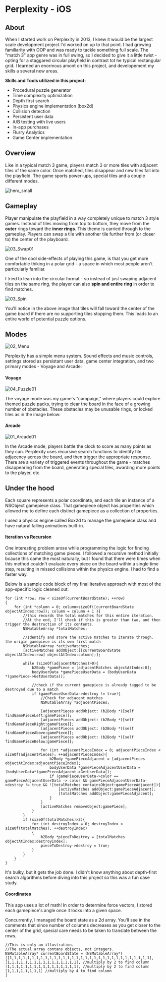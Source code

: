 # Perplexity - iOS



## About 

When I started work on Perplexity in 2013, I knew it would be the largest scale development project I'd worked on up to that point. I had growing familiarity with OOP and was ready to tackle something full scale. The "match 3" app genre was in full swing, so I decided to give it a little twist - opting for a staggared circular playfield in contrast tot he typical rectangular grid. I learned an enormous amont on this project, and developement my skills a several new areas.

**Skills and Tools utilized in this project:**

- Procedural puzzle generator
- Time complexity optimization
- Depth first search
- Physics engine implementation (box2d)
- Collision detection
- Persistent user data
- A/B testing with live users
- In-app purchases
- Flurry Analytics
- Game Center implementation


## Overview

Like in a typical match 3 game, players match 3 or more tiles with adjacent tiles of the same color. Once matched, tiles disappear and new tiles fall into the playfield. The game sports power-ups, special tiles and a couple different modes. 

![hero_small](https://user-images.githubusercontent.com/24867725/124679177-d5d6d480-de78-11eb-9044-67e679bc5795.png)

## Gameplay

Player manipulate the playfield in a way completely unique to match 3 style games. Instead of tiles moving from top to bottom, they move from the **outer** rings toward the **inner rings**. This theme is carried through to the gameplay. Players can swap a tile with another tile further from (or closer to) the center of the playboard.

![03_Swap01](https://user-images.githubusercontent.com/24867725/124678960-75e02e00-de78-11eb-9e36-69c08ac739bc.png)


One of the cool side-effects of playing this game, is that you get more comfortable thiking in a polar grid - a space in which most people aren't particularly familiar.

I tried to lean into the circular format - so instead of just swaping adjacent tiles on the same ring, the player can also **spin and entire ring** in order to find matches. 

![03_Spin](https://user-images.githubusercontent.com/24867725/124678986-8395b380-de78-11eb-95cc-6f967a727fbf.png)

You'll notice in the above image that tiles will fall toward the center of the game board if there are no supporting tiles stopping them. This leads to an entire world of potential puzzle options.



## Modes

![02_Menu](https://user-images.githubusercontent.com/24867725/124679024-927c6600-de78-11eb-8f10-984995e32b1c.png)

Perplexity has a simple menu system. Sound effects and music controls, settings stored as persistant user data, game center integration, and two primary modes - Voyage and Arcade:


#### Voyage

![04_Puzzle01](https://user-images.githubusercontent.com/24867725/124679045-9c9e6480-de78-11eb-9148-6399f2351d34.png)

The voyage mode was my game's "campaign," where players could explore themed puzzle packs, trying to clear the board in the face of a growing number of obstacles. These obstacles may be unusable rings, or locked tiles as in the image below:



#### Arcade

![01_Arcade01](https://user-images.githubusercontent.com/24867725/124679066-a1fbaf00-de78-11eb-8dd2-85f6a02b9b80.png)

In the Arcade mode, players battle the clock to score as many points as they can. Perplexity uses recursive search functions to identify tile adjacency across the board, and then trigger the appropriate response. There are a variety of triggered events throughout the game - matches disappearing from the board, generating special tiles, awarding more points to the player, etc.





## Under the hood

Each square represents a polar coordinate, and each tile an instance of a NSObject gamepiece class. That gamepiece object has properties which allowed me to define each distinct gamepiece as a collection of properties. 

I used a physics engine called Box2d to manage the gamepiece class and have natural falling animations built-in.


#### Iteration vs Recursion

One interesting problem arose while programming the logic for finding collections of matching game pieces. I followed a recursive method initially bcause this came the most naturally, but I found that there were times when this method couldn't evaluate every piece on the board within a single time step, resulting in missed collisions within the physics engine. I had to find a faster way.

Below is a sample code block of my final iterative approach with most of the app-specific logic cleaned out:

```
for (int *row; row < sizeOf(currentBoardState); ++row)
{
	for (int *column = 0; column<sizeOf([currentBoardState objectAtIndex:row]); column = column + 1 ){
		//this records the total matches for this entire iteration. 
		//At the end, I'll check if this is greater than two, and then trigger the destruction of its contents.
		NSMutableArray *totalMatches;

		//Identify and store the active matches to iterate through. the origin gamepiece is its own first match
		NSMutableArray *activeMatches;
		[activeMatches addObject:[[currentBoardState objectAtIndex:row] objectAtIndex:column];];

		while (sizeOf(adjacentMatches)>0){
			b2Body *gamePiece = [adjacentMatches objectAtIndex:0];
			bodyUserData *gamePieceUserData = (bodyUserData *)gamePiece->GetUserData();

			//check if the current gamepiece is already tagged to be destroyed due to a match
			if (gamePieceUserData->destroy != true){
				//Check for adjacent matches
				NSMutableArray *adjacentPieces;

				[adjacentPieces addObject: (b2Body *)[self findGamePieceLeft:gamePiece]];
				[adjacentPieces addObject: (b2Body *)[self findGamePieceRight:gamePiece]];
				[adjacentPieces addObject: (b2Body *)[self findGamePieceAbove:gamePiece]];
				[adjacentPieces addObject: (b2Body *)[self findGamePieceBelow:gamePiece]];

				for (int *adjacentPieceIndex = 0; adjacentPieceIndex < sizeOf(adjacentPieces); ++adjacentPieceIndex){
					b2Body *gamePieceAdjacent = [adjacentPieces objectAtIndex:adjacentPieceIndex];
					bodyUserData *gamePieceAdjacentUserData = (bodyUserData*)gamePieceAdjacent->GetUserData();
					if (gamePieceUserData->color == gamePieceAdjacentUserData -> color && gamePieceAdjacentUserData->destroy != true && ![totalMatches containsObject:gamePieceAdjacent]){
						[activeMatches addObject:gamePieceAdjacent];
						[totalMatches addObject:gamePieceAdjacent];
					}
				}
				[activeMatches removeObject:gamePiece];
			}		
		}
		if (sizeOf(totalMatches)>2){
			for (int destroyIndex = 0; destroyIndex < sizeOf(totalMatches); ++destroyIndex)
			{
				b2Body *pieceToDestroy = [totalMatches objectAtIndex:destroyIndex];
				pieceToDestroy->destroy = true;
			}
		}
	}
}
```

It's bulky, but it gets the job done. I didn't know anything about depth-first search algorithms before diving into this project so this was a fun case study.

#### Coordinates

This app uses a lot of math! In order to determine force vectors, I stored each gamepiece's angle once it locks into a given space.

Concurrently, I managed the board state as a 2d array. You'll see in the comments that since number of columns decreases as you get closer to the center of the grid, special care needs to be taken to translate between the rows.

```
//This is only an illustration. 
//The actual array contans objects, not integers.
NSMutableArray* currentBoardState = (NSMutableArray*)
[[1,1,1,1,1,1,1,1,1,1,1,1,1,1,1,1,1,1,1,1,1,1,1,1,1,1,1,1,1,1,1,1],
[1,1,1,1,1,1,1,1,1,1,1,1,1,1,1,1], //multiply by 2 to find column
[1,1,1,1,1,1,1,1,1,1,1,1,1,1,1,1], //multiply by 2 to find column
[1,1,1,1,1,1,1,1] //multiply by 4 to find column
]

```
